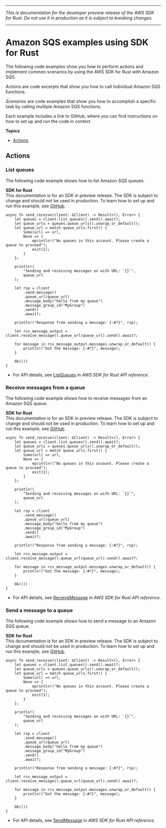 --------

 *This is documentation for the developer preview release of the AWS SDK for Rust\. Do not use it in production as it is subject to breaking changes\.* 

--------

# Amazon SQS examples using SDK for Rust<a name="rust_sqs_code_examples"></a>

The following code examples show you how to perform actions and implement common scenarios by using the AWS SDK for Rust with Amazon SQS\.

*Actions* are code excerpts that show you how to call individual Amazon SQS functions\.

*Scenarios* are code examples that show you how to accomplish a specific task by calling multiple Amazon SQS functions\.

Each example includes a link to GitHub, where you can find instructions on how to set up and run the code in context\.

**Topics**
+ [Actions](#w14aac14b9c63c13)

## Actions<a name="w14aac14b9c63c13"></a>

### List queues<a name="sqs_ListQueues_rust_topic"></a>

The following code example shows how to list Amazon SQS queues\.

**SDK for Rust**  
This documentation is for an SDK in preview release\. The SDK is subject to change and should not be used in production\.
 To learn how to set up and run this example, see [GitHub](https://github.com/awsdocs/aws-doc-sdk-examples/tree/main/rust_dev_preview/sqs#code-examples)\. 
  

```
async fn send_receive(client: &Client) -> Result<(), Error> {
    let queues = client.list_queues().send().await?;
    let queue_urls = queues.queue_urls().unwrap_or_default();
    let queue_url = match queue_urls.first() {
        Some(url) => url,
        None => {
            eprintln!("No queues in this account. Please create a queue to proceed");
            exit(1);
        }
    };

    println!(
        "Sending and receiving messages on with URL: `{}`",
        queue_url
    );

    let rsp = client
        .send_message()
        .queue_url(queue_url)
        .message_body("hello from my queue")
        .message_group_id("MyGroup")
        .send()
        .await?;

    println!("Response from sending a message: {:#?}", rsp);

    let rcv_message_output = client.receive_message().queue_url(queue_url).send().await?;

    for message in rcv_message_output.messages.unwrap_or_default() {
        println!("Got the message: {:#?}", message);
    }

    Ok(())
}
```
+  For API details, see [ListQueues](https://docs.rs/releases/search?query=aws-sdk) in *AWS SDK for Rust API reference*\. 

### Receive messages from a queue<a name="sqs_ReceiveMessage_rust_topic"></a>

The following code example shows how to receive messages from an Amazon SQS queue\.

**SDK for Rust**  
This documentation is for an SDK in preview release\. The SDK is subject to change and should not be used in production\.
 To learn how to set up and run this example, see [GitHub](https://github.com/awsdocs/aws-doc-sdk-examples/tree/main/rust_dev_preview/sqs#code-examples)\. 
  

```
async fn send_receive(client: &Client) -> Result<(), Error> {
    let queues = client.list_queues().send().await?;
    let queue_urls = queues.queue_urls().unwrap_or_default();
    let queue_url = match queue_urls.first() {
        Some(url) => url,
        None => {
            eprintln!("No queues in this account. Please create a queue to proceed");
            exit(1);
        }
    };

    println!(
        "Sending and receiving messages on with URL: `{}`",
        queue_url
    );

    let rsp = client
        .send_message()
        .queue_url(queue_url)
        .message_body("hello from my queue")
        .message_group_id("MyGroup")
        .send()
        .await?;

    println!("Response from sending a message: {:#?}", rsp);

    let rcv_message_output = client.receive_message().queue_url(queue_url).send().await?;

    for message in rcv_message_output.messages.unwrap_or_default() {
        println!("Got the message: {:#?}", message);
    }

    Ok(())
}
```
+  For API details, see [ReceiveMessage](https://docs.rs/releases/search?query=aws-sdk) in *AWS SDK for Rust API reference*\. 

### Send a message to a queue<a name="sqs_SendMessage_rust_topic"></a>

The following code example shows how to send a message to an Amazon SQS queue\.

**SDK for Rust**  
This documentation is for an SDK in preview release\. The SDK is subject to change and should not be used in production\.
 To learn how to set up and run this example, see [GitHub](https://github.com/awsdocs/aws-doc-sdk-examples/tree/main/rust_dev_preview/sqs#code-examples)\. 
  

```
async fn send_receive(client: &Client) -> Result<(), Error> {
    let queues = client.list_queues().send().await?;
    let queue_urls = queues.queue_urls().unwrap_or_default();
    let queue_url = match queue_urls.first() {
        Some(url) => url,
        None => {
            eprintln!("No queues in this account. Please create a queue to proceed");
            exit(1);
        }
    };

    println!(
        "Sending and receiving messages on with URL: `{}`",
        queue_url
    );

    let rsp = client
        .send_message()
        .queue_url(queue_url)
        .message_body("hello from my queue")
        .message_group_id("MyGroup")
        .send()
        .await?;

    println!("Response from sending a message: {:#?}", rsp);

    let rcv_message_output = client.receive_message().queue_url(queue_url).send().await?;

    for message in rcv_message_output.messages.unwrap_or_default() {
        println!("Got the message: {:#?}", message);
    }

    Ok(())
}
```
+  For API details, see [SendMessage](https://docs.rs/releases/search?query=aws-sdk) in *AWS SDK for Rust API reference*\. 